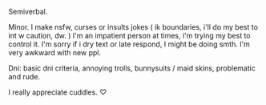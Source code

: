 Semiverbal.

Minor. I make nsfw, curses or insults jokes ( ik boundaries, i'll do my best to int w caution, dw. )
I'm an impatient person at times, i'm trying my best to control it. I'm sorry if i dry text or late respond, I might be doing smth. I'm very awkward with new ppl.

Dni: basic dni criteria, annoying trolls, bunnysuits / maid skins, problematic and rude. 

I really appreciate cuddles. ♡


